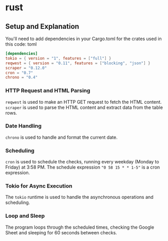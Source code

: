 # rust

## Setup and Explanation

You'll need to add dependencies in your Cargo.toml for the crates used in this code:
toml

```.toml
[dependencies]
tokio = { version = "1", features = ["full"] }
reqwest = { version = "0.11", features = ["blocking", "json"] }
scraper = "0.12.0"
cron = "0.7"
chrono = "0.4"
```

### HTTP Request and HTML Parsing

`reqwest` is used to make an HTTP GET request to fetch the HTML content.
`scraper` is used to parse the HTML content and extract data from the table rows.

### Date Handling

`chrono` is used to handle and format the current date.

### Scheduling

`cron` is used to schedule the checks, running every weekday (Monday to Friday) at 3:58 PM. The schedule expression `"0 58 15 * * 1-5"` is a cron expression.

### Tokio for Async Execution

The `tokio` runtime is used to handle the asynchronous operations and scheduling.

### Loop and Sleep

The program loops through the scheduled times, checking the Google Sheet and sleeping for 60 seconds between checks.
